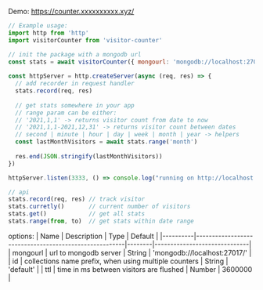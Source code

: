Demo:
https://counter.xxxxxxxxxx.xyz/

```js
// Example usage:
import http from 'http'
import visitorCounter from 'visitor-counter'

// init the package with a mongodb url
const stats = await visitorCounter({ mongourl: 'mongodb://localhost:27017/' })
        
const httpServer = http.createServer(async (req, res) => {
  // add recorder in request handler
  stats.record(req, res)
  
  // get stats somewhere in your app
  // range param can be either:
  // '2021,1,1' -> returns visitor count from date to now
  // '2021,1,1-2021,12,31' -> returns visitor count between dates
  // second | minute | hour | day | week | month | year -> helpers
  const lastMonthVisitors = await stats.range('month')
  
  res.end(JSON.stringify(lastMonthVisitors))
})

httpServer.listen(3333, () => console.log("running on http://localhost:3333"))
```
```js
// api
stats.record(req, res) // track visitor
stats.curretly()       // current number of visitors
stats.get()            // get all stats
stats.range(from, to)  // get stats within date range
```

options:
| Name     | Description                                           | Type   | Default                      |
|----------|-------------------------------------------------------|--------|------------------------------|
| mongourl | url to mongodb server                                 | String | 'mongodb://localhost:27017/' |
| id       | collections name prefix, when using multiple counters | String | 'default'                    |
| ttl      | time in ms between visitors are flushed               | Number | 3600000                      |
